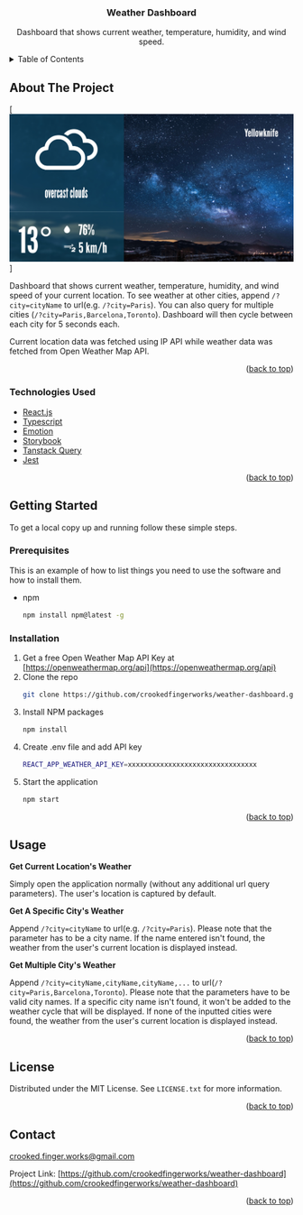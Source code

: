 <a name="readme-top"></a>
<div align="center">
<h3 align="center">Weather Dashboard</h3>

  <p align="center">
    Dashboard that shows current weather, temperature, humidity, and wind speed.
  </p>
</div>

<!-- TABLE OF CONTENTS -->
<details>
  <summary>Table of Contents</summary>
  <ol>
    <li>
      <a href="#about-the-project">About The Project</a>
      <ul>
        <li><a href="#technologies-used">Technologies Used</a></li>
      </ul>
    </li>
    <li>
      <a href="#getting-started">Getting Started</a>
      <ul>
        <li><a href="#prerequisites">Prerequisites</a></li>
        <li><a href="#installation">Installation</a></li>
      </ul>
    </li>
    <li><a href="#usage">Usage</a></li>
    <li><a href="#license">License</a></li>
    <li><a href="#contact">Contact</a></li>
  </ol>
</details>

<!-- ABOUT THE PROJECT -->

## About The Project

[![Weather Dashboard Screenshot][product-screenshot]]

<p>
    Dashboard that shows current weather, temperature, humidity, and wind speed of your current location. To see weather at other cities, append <code>/?city=cityName</code> to url(e.g. <code>/?city=Paris</code>). You can also query for multiple cities (<code>/?city=Paris,Barcelona,Toronto</code>). Dashboard will then cycle between each city for 5 seconds each.
  </p>
  <p>
    Current location data was fetched using IP API while weather data was fetched from Open Weather Map API.
  </p>

<p align="right">(<a href="#readme-top">back to top</a>)</p>

### Technologies Used

-   [React.js][react-url]
-   [Typescript][typescript-url]
-   [Emotion][emotion-url]
-   [Storybook][storybook-url]
-   [Tanstack Query][tanstack-query-url]
-   [Jest][jest-url]

<p align="right">(<a href="#readme-top">back to top</a>)</p>

<!-- GETTING STARTED -->

## Getting Started

To get a local copy up and running follow these simple steps.

### Prerequisites

This is an example of how to list things you need to use the software and how to install them.

-   npm
    ```sh
    npm install npm@latest -g
    ```

### Installation

1. Get a free Open Weather Map API Key at [https://openweathermap.org/api](https://openweathermap.org/api)
2. Clone the repo
    ```sh
    git clone https://github.com/crookedfingerworks/weather-dashboard.git
    ```
3. Install NPM packages
    ```sh
    npm install
    ```
4. Create .env file and add API key
    ```sh
    REACT_APP_WEATHER_API_KEY=xxxxxxxxxxxxxxxxxxxxxxxxxxxxxxxx
    ```
5. Start the application
    ```sh
    npm start
    ```

<p align="right">(<a href="#readme-top">back to top</a>)</p>

<!-- USAGE EXAMPLES -->

## Usage

**Get Current Location's Weather**
<p>Simply open the application normally (without any additional url query parameters). The user's location is captured by default.</p>

**Get A Specific City's Weather**
<p>
Append <code>/?city=cityName</code> to url(e.g. <code>/?city=Paris</code>). Please note that the parameter has to be a city name. If the name entered isn't found, the weather from the user's current location is displayed instead.
</p>

**Get Multiple City's Weather**
<p>
Append <code>/?city=cityName,cityName,cityName,...</code> to url(<code>/?city=Paris,Barcelona,Toronto</code>). Please note that the parameters have to be valid city names. If a specific city name isn't found, it won't be added to the weather cycle that will be displayed. If none of the inputted cities were found, the weather from the user's current location is displayed instead.
</p>

<p align="right">(<a href="#readme-top">back to top</a>)</p>

<!-- LICENSE -->

## License

Distributed under the MIT License. See `LICENSE.txt` for more information.

<p align="right">(<a href="#readme-top">back to top</a>)</p>

<!-- CONTACT -->

## Contact

crooked.finger.works@gmail.com

Project Link: [https://github.com/crookedfingerworks/weather-dashboard](https://github.com/crookedfingerworks/weather-dashboard)

<p align="right">(<a href="#readme-top">back to top</a>)</p>

<!-- MARKDOWN LINKS & IMAGES -->

[product-screenshot]: screenshot.jpg
[react-url]: https://reactjs.org/
[typescript-url]: https://www.typescriptlang.org/
[emotion-url]: https://emotion.sh/docs/introduction
[storybook-url]: https://storybook.js.org/
[tanstack-query-url]: https://tanstack.com/query/v4
[jest-url]: https://jestjs.io/
